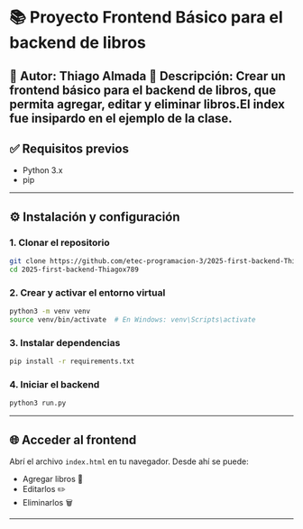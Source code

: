 
# 📚 Proyecto Frontend Básico para el backend de libros   
**👤 Autor:** Thiago Almada
**📝 Descripción:** Crear un frontend básico para el backend de libros, que permita agregar, editar y eliminar libros.El index fue insipardo en el ejemplo de la clase.
---

## ✅ Requisitos previos
- Python 3.x  
- pip 

---

## ⚙️ Instalación y configuración

### 1. Clonar el repositorio

```bash
git clone https://github.com/etec-programacion-3/2025-first-backend-Thiagox789
cd 2025-first-backend-Thiagox789
```

### 2. Crear y activar el entorno virtual

```bash
python3 -m venv venv
source venv/bin/activate  # En Windows: venv\Scripts\activate
```
### 3. Instalar dependencias

```bash
pip install -r requirements.txt
```
### 4. Iniciar el backend

```bash
python3 run.py
```
---

## 🌐 Acceder al frontend

Abrí el archivo `index.html` en tu navegador. Desde ahí se puede: 

- Agregar libros 📖  
- Editarlos ✏️  
- Eliminarlos 🗑️  

---